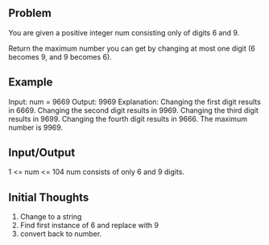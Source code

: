 ## Problem

You are given a positive integer num consisting only of digits 6 and 9.

Return the maximum number you can get by changing at most one digit (6 becomes 9, and 9 becomes 6).

## Example

Input: num = 9669
Output: 9969
Explanation:
Changing the first digit results in 6669.
Changing the second digit results in 9969.
Changing the third digit results in 9699.
Changing the fourth digit results in 9666.
The maximum number is 9969.

## Input/Output

1 <= num <= 104
num consists of only 6 and 9 digits.

## Initial Thoughts

1. Change to a string
2.  Find first instance of 6 and replace with 9
3. convert back to number.
